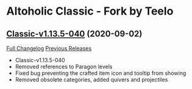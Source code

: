 # Altoholic Classic - Fork by Teelo

## [Classic-v1.13.5-040](https://github.com/teelolws/Altoholic-Classic/tree/Classic-v1.13.5-040) (2020-09-02)
[Full Changelog](https://github.com/teelolws/Altoholic-Classic/compare/Classic-v1.13.5-039...Classic-v1.13.5-040) [Previous Releases](https://github.com/teelolws/Altoholic-Classic/releases)

- Classic-v1.13.5-040  
- Removed references to Paragon levels  
- Fixed bug preventing the crafted item icon and tooltip from showing  
- Removed obsolete categories, added quivers and projectiles  
